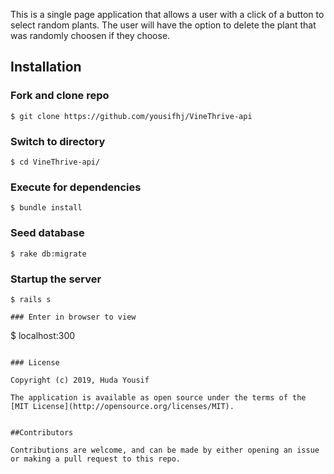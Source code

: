 This is a single page application that allows a user with a click of a button to select random plants. The user will have the option to delete the plant that was randomly choosen if they choose.


## Installation

### Fork and clone repo
```
$ git clone https://github.com/yousifhj/VineThrive-api
```

### Switch to directory
```
$ cd VineThrive-api/
```

### Execute for dependencies
```
$ bundle install
```

### Seed database
```
$ rake db:migrate
```

### Startup the server
```
$ rails s

### Enter in browser to view
```
$  localhost:300
```

### License

Copyright (c) 2019, Huda Yousif

The application is available as open source under the terms of the [MIT License](http://opensource.org/licenses/MIT).


##Contributors

Contributions are welcome, and can be made by either opening an issue or making a pull request to this repo.

